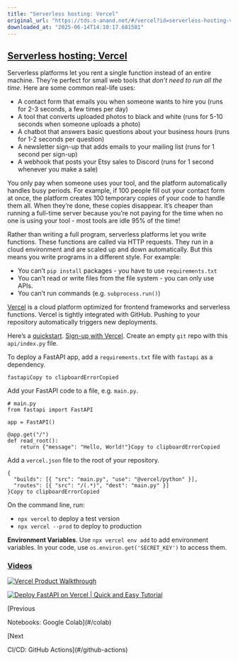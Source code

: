 ```yaml
---
title: "Serverless hosting: Vercel"
original_url: "https://tds.s-anand.net/#/vercel?id=serverless-hosting-vercel"
downloaded_at: "2025-06-14T14:10:17.681581"
---
```


[Serverless hosting: Vercel](#/vercel?id=serverless-hosting-vercel)
-------------------------------------------------------------------

Serverless platforms let you rent a single function instead of an entire machine. They’re perfect for small web tools that *don’t need to run all the time*. Here are some common real-life uses:

* A contact form that emails you when someone wants to hire you (runs for 2-3 seconds, a few times per day)
* A tool that converts uploaded photos to black and white (runs for 5-10 seconds when someone uploads a photo)
* A chatbot that answers basic questions about your business hours (runs for 1-2 seconds per question)
* A newsletter sign-up that adds emails to your mailing list (runs for 1 second per sign-up)
* A webhook that posts your Etsy sales to Discord (runs for 1 second whenever you make a sale)

You only pay when someone uses your tool, and the platform automatically handles busy periods. For example, if 100 people fill out your contact form at once, the platform creates 100 temporary copies of your code to handle them all. When they’re done, these copies disappear. It’s cheaper than running a full-time server because you’re not paying for the time when no one is using your tool - most tools are idle 95% of the time!

Rather than writing a full program, serverless platforms let you write functions. These functions are called via HTTP requests. They run in a cloud environment and are scaled up and down automatically. But this means you write programs in a different style. For example:

* You can’t `pip install` packages - you have to use `requirements.txt`
* You can’t read or write files from the file system - you can only use APIs.
* You can’t run commands (e.g. `subprocess.run()`)

[Vercel](https://vercel.com/) is a cloud platform optimized for frontend frameworks and serverless functions. Vercel is tightly integrated with GitHub. Pushing to your repository automatically triggers new deployments.

Here’s a [quickstart](https://vercel.com/docs/functions/runtimes/python). [Sign-up with Vercel](https://vercel.com/signup). Create an empty `git` repo with this `api/index.py` file.

To deploy a FastAPI app, add a `requirements.txt` file with `fastapi` as a dependency.

```
fastapiCopy to clipboardErrorCopied
```

Add your FastAPI code to a file, e.g. `main.py`.

```
# main.py
from fastapi import FastAPI

app = FastAPI()

@app.get("/")
def read_root():
    return {"message": "Hello, World!"}Copy to clipboardErrorCopied
```

Add a `vercel.json` file to the root of your repository.

```
{
  "builds": [{ "src": "main.py", "use": "@vercel/python" }],
  "routes": [{ "src": "/(.*)", "dest": "main.py" }]
}Copy to clipboardErrorCopied
```

On the command line, run:

* `npx vercel` to deploy a test version
* `npx vercel --prod` to deploy to production

**Environment Variables**. Use `npx vercel env add` to add environment variables. In your code, use `os.environ.get('SECRET_KEY')` to access them.

### [Videos](#/vercel?id=videos)

[![Vercel Product Walkthrough](https://i.ytimg.com/vi_webp/sPmat30SE4k/sddefault.webp)](https://youtu.be/sPmat30SE4k)

[![Deploy FastAPI on Vercel | Quick and Easy Tutorial](https://i.ytimg.com/vi_webp/8R-cetf_sZ4/sddefault.webp)](https://youtu.be/8R-cetf_sZ4)

[Previous

Notebooks: Google Colab](#/colab)

[Next

CI/CD: GitHub Actions](#/github-actions)